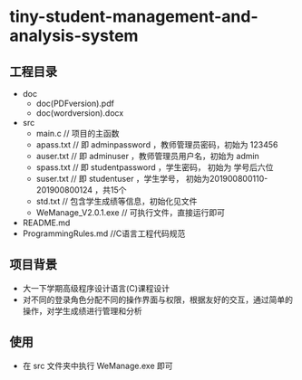 # tiny-student-management-and-analysis-system

## 工程目录
- doc
  - doc(PDFversion).pdf
  - doc(wordversion).docx
- src
  - main.c              // 项目的主函数
  - apass.txt           // 即 adminpassword ，教师管理员密码，初始为 123456
  - auser.txt           // 即 adminuser ，教师管理员用户名，初始为 admin
  - spass.txt           // 即 studentpassword ，学生密码， 初始为 学号后六位
  - suser.txt           // 即 studentuser ，学生学号， 初始为201900800110-201900800124 ，共15个
  - std.txt             // 包含学生成绩等信息，初始化见文件
  - WeManage_V2.0.1.exe // 可执行文件，直接运行即可
- README.md
- ProgrammingRules.md   //C语言工程代码规范

## 项目背景
- 大一下学期高级程序设计语言(C)课程设计   
- 对不同的登录角色分配不同的操作界面与权限，根据友好的交互，通过简单的操作，对学生成绩进行管理和分析   

## 使用
- 在 src 文件夹中执行 WeManage.exe 即可  
